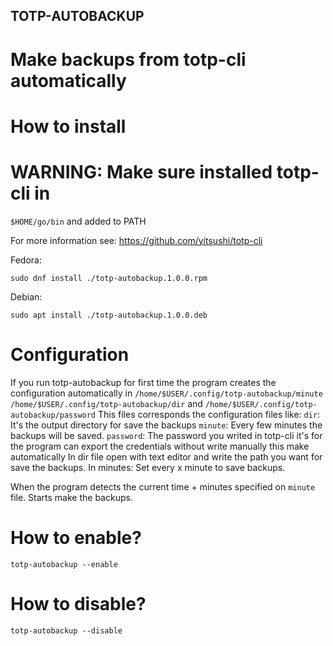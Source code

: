 ## TOTP-AUTOBACKUP
# Make backups from totp-cli automatically

# How to install

# WARNING: Make sure installed totp-cli in 
`$HOME/go/bin` and added to PATH

For more information see:
https://github.com/yitsushi/totp-cli

Fedora:

`sudo dnf install ./totp-autobackup.1.0.0.rpm`

Debian:

`sudo apt install ./totp-autobackup.1.0.0.deb`

# Configuration

If you run totp-autobackup for first time the program creates the configuration automatically in `/home/$USER/.config/totp-autobackup/minute` `/home/$USER/.config/totp-autobackup/dir` and `/home/$USER/.config/totp-autobackup/password`
This files corresponds the configuration files like:
`dir`: It's the output directory for save the backups
`minute`: Every few minutes the backups will be saved.
`password`: The password you writed in totp-cli it's for the program can export the credentials without write manually this make automatically 
In dir file open with text editor and write the path you want for save the backups.
In minutes: Set every x minute to save backups.

When the program detects the current time + minutes specified on `minute` file. Starts make the backups.

# How to enable?

`totp-autobackup --enable`

# How to disable?

`totp-autobackup --disable`
